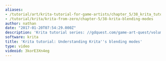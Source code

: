 ```yaml
---
aliases:
- /tutorial/art/krita-tutorial-for-game-artists/chapter_5/38_krita_tutorial_understanding_krita's_blending_modes
- /tutorial/krita/krita-from-zero/chapter-5/38-krita-blending-modes
author: nathan
date: "2017-01-20T07:54:29.000Z"
description: 'Krita tutorial series: //gdquest.com/game-art-quest/volume-1/course-public/'
software: krita
title: 'Krita tutorial: Understanding Krita''s blending modes'
type: video
videoid: 3korE3Xn4eg
---
```

